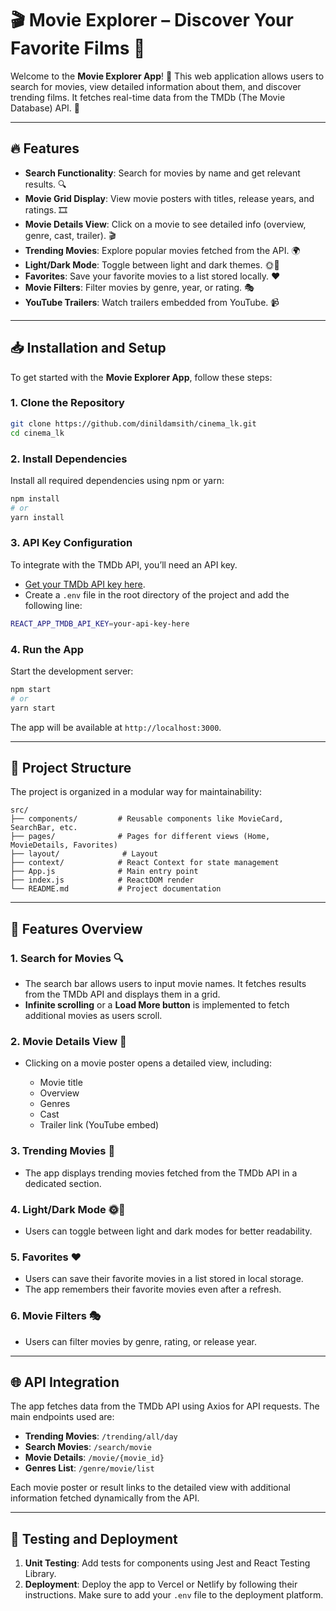 # 🎬 **Movie Explorer – Discover Your Favorite Films** 🎥

Welcome to the **Movie Explorer App**! 🌟 This web application allows users to search for movies, view detailed information about them, and discover trending films. It fetches real-time data from the TMDb (The Movie Database) API. 🚀

---

## 🔥 **Features**

* **Search Functionality**: Search for movies by name and get relevant results. 🔍
* **Movie Grid Display**: View movie posters with titles, release years, and ratings. 🎞️
* **Movie Details View**: Click on a movie to see detailed info (overview, genre, cast, trailer). 🎬
* **Trending Movies**: Explore popular movies fetched from the API. 🌍
* **Light/Dark Mode**: Toggle between light and dark themes. 🌞🌙
* **Favorites**: Save your favorite movies to a list stored locally. ❤️
* **Movie Filters**: Filter movies by genre, year, or rating. 🎭
* **YouTube Trailers**: Watch trailers embedded from YouTube. 📹

---

## 📥 **Installation and Setup**

To get started with the **Movie Explorer App**, follow these steps:

### 1. Clone the Repository

```bash
git clone https://github.com/dinildamsith/cinema_lk.git
cd cinema_lk
```

### 2. Install Dependencies

Install all required dependencies using npm or yarn:

```bash
npm install
# or
yarn install
```

### 3. API Key Configuration

To integrate with the TMDb API, you’ll need an API key.

* [Get your TMDb API key here](https://www.themoviedb.org/settings/api).
* Create a `.env` file in the root directory of the project and add the following line:

```bash
REACT_APP_TMDB_API_KEY=your-api-key-here
```

### 4. Run the App

Start the development server:

```bash
npm start
# or
yarn start
```

The app will be available at `http://localhost:3000`.

---

## 📁 **Project Structure**

The project is organized in a modular way for maintainability:

```
src/
├── components/         # Reusable components like MovieCard, SearchBar, etc.
├── pages/              # Pages for different views (Home, MovieDetails, Favorites)
├── layout/              # Layout
├── context/            # React Context for state management
├── App.js              # Main entry point
├── index.js            # ReactDOM render
└── README.md           # Project documentation
```

---

## 🎯 **Features Overview**


### 1. **Search for Movies** 🔍

* The search bar allows users to input movie names. It fetches results from the TMDb API and displays them in a grid.
* **Infinite scrolling** or a **Load More button** is implemented to fetch additional movies as users scroll.

### 2. **Movie Details View** 📖

* Clicking on a movie poster opens a detailed view, including:

  * Movie title
  * Overview
  * Genres
  * Cast
  * Trailer link (YouTube embed)

### 3. **Trending Movies** 🌟

* The app displays trending movies fetched from the TMDb API in a dedicated section.

### 4. **Light/Dark Mode** 🌞🌙

* Users can toggle between light and dark modes for better readability.

### 5. **Favorites** ❤️

* Users can save their favorite movies in a list stored in local storage.
* The app remembers their favorite movies even after a refresh.

### 6. **Movie Filters** 🎭

* Users can filter movies by genre, rating, or release year.


---

## 🌐 **API Integration**

The app fetches data from the TMDb API using Axios for API requests. The main endpoints used are:

* **Trending Movies**: `/trending/all/day`
* **Search Movies**: `/search/movie`
* **Movie Details**: `/movie/{movie_id}`
* **Genres List**: `/genre/movie/list`

Each movie poster or result links to the detailed view with additional information fetched dynamically from the API.

---

## 🧪 **Testing and Deployment**

1. **Unit Testing**: Add tests for components using Jest and React Testing Library.
2. **Deployment**: Deploy the app to Vercel or Netlify by following their instructions. Make sure to add your `.env` file to the deployment platform.

